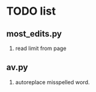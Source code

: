 TODO list
=========

most_edits.py
-------------
1. read limit from page

av.py
-----
1. autoreplace misspelled word.
